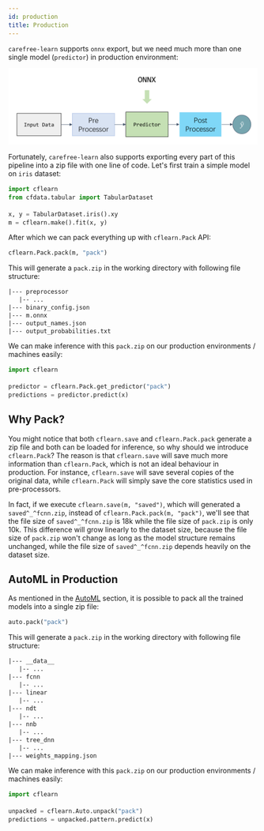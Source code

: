 ```yaml
---
id: production
title: Production
---
```


`carefree-learn` supports `onnx` export, but we need much more than one single model (`predictor`) in production environment:

![Pack](../../static/img/pack.png)

Fortunately, `carefree-learn` also supports exporting every part of this pipeline into a zip file with one line of code. Let's first train a simple model on `iris` dataset:

```python
import cflearn
from cfdata.tabular import TabularDataset

x, y = TabularDataset.iris().xy
m = cflearn.make().fit(x, y)
```

After which we can pack everything up with `cflearn.Pack` API:

```python
cflearn.Pack.pack(m, "pack")
```

This will generate a `pack.zip` in the working directory with following file structure:

```text
|--- preprocessor
   |-- ...
|--- binary_config.json
|--- m.onnx
|--- output_names.json
|--- output_probabilities.txt
```

We can make inference with this `pack.zip` on our production environments / machines easily:

```python
import cflearn

predictor = cflearn.Pack.get_predictor("pack")
predictions = predictor.predict(x)
```


## Why Pack?

You might notice that both `cflearn.save` and `cflearn.Pack.pack` generate a zip file and both can be loaded for inference, so why should we introduce `cflearn.Pack`? The reason is that `cflearn.save` will save much more information than `cflearn.Pack`, which is not an ideal behaviour in production. For instance, `cflearn.save` will save several copies of the original data, while `cflearn.Pack` will simply save the core statistics used in pre-processors.

In fact, if we execute `cflearn.save(m, "saved")`, which will generated a `saved^_^fcnn.zip`, instead of `cflearn.Pack.pack(m, "pack")`, we'll see that the file size of `saved^_^fcnn.zip` is 18k while the file size of `pack.zip` is only 10k. This difference will grow linearly to the dataset size, because the file size of `pack.zip` won't change as long as the model structure remains unchanged, while the file size of `saved^_^fcnn.zip` depends heavily on the dataset size.


## AutoML in Production

As mentioned in the [AutoML](auto-ml.md) section, it is possible to pack all the trained models into a single zip file:

```python
auto.pack("pack")
```

This will generate a `pack.zip` in the working directory with following file structure:

```text
|--- __data__
   |-- ...
|--- fcnn
   |-- ...
|--- linear
   |-- ...
|--- ndt
   |-- ...
|--- nnb
   |-- ...
|--- tree_dnn
   |-- ...
|--- weights_mapping.json
```

We can make inference with this `pack.zip` on our production environments / machines easily:

```python
import cflearn

unpacked = cflearn.Auto.unpack("pack")
predictions = unpacked.pattern.predict(x)
```
